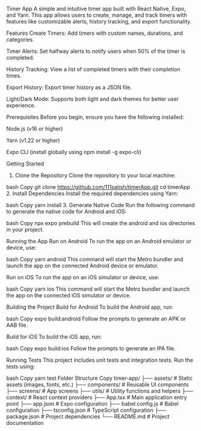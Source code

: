 Timer App
A simple and intuitive timer app built with React Native, Expo, and Yarn. This app allows users to create, manage, and track timers with features like customizable alerts, history tracking, and export functionality.

Features
Create Timers: Add timers with custom names, durations, and categories.

Timer Alerts: Set halfway alerts to notify users when 50% of the timer is completed.

History Tracking: View a list of completed timers with their completion times.

Export History: Export timer history as a JSON file.

Light/Dark Mode: Supports both light and dark themes for better user experience.

Prerequisites
Before you begin, ensure you have the following installed:

Node.js (v16 or higher)

Yarn (v1.22 or higher)

Expo CLI (install globally using npm install -g expo-cli)

Getting Started
1. Clone the Repository
Clone the repository to your local machine:

bash
Copy
git clone https://github.com/111satish/timerApp.git
cd timerApp
2. Install Dependencies
Install the required dependencies using Yarn:

bash
Copy
yarn install
3. Generate Native Code
Run the following command to generate the native code for Android and iOS:

bash
Copy
npx expo prebuild
This will create the android and ios directories in your project.

Running the App
Run on Android
To run the app on an Android emulator or device, use:

bash
Copy
yarn android
This command will start the Metro bundler and launch the app on the connected Android device or emulator.

Run on iOS
To run the app on an iOS simulator or device, use:

bash
Copy
yarn ios
This command will start the Metro bundler and launch the app on the connected iOS simulator or device.

Building the Project
Build for Android
To build the Android app, run:

bash
Copy
expo build:android
Follow the prompts to generate an APK or AAB file.

Build for iOS
To build the iOS app, run:

bash
Copy
expo build:ios
Follow the prompts to generate an IPA file.

Running Tests
This project includes unit tests and integration tests. Run the tests using:

bash
Copy
yarn test
Folder Structure
Copy
timer-app/
├── assets/               # Static assets (images, fonts, etc.)
├── components/           # Reusable UI components
├── screens/              # App screens
├── utils/                # Utility functions and helpers
├── context/              # React context providers
├── App.tsx               # Main application entry point
├── app.json              # Expo configuration
├── babel.config.js       # Babel configuration
├── tsconfig.json         # TypeScript configuration
├── package.json          # Project dependencies
└── README.md             # Project documentation


